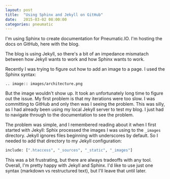 ```yaml
---
layout: post
title:  "Using Sphinx and Jekyll on GitHub"
date:   2015-03-02 08:00:00
categories: pneumatic
---
```


I'm using Sphinx to create documentation for Pneumatic.IO. I'm hosting the docs on GitHub, here with the blog.

The blog is using Jekyll, so there's a bit of an impedance mismatach between how Jekyll wants to work and how Sphinx wants to work.

Recently I was trying to figure out how to add an image to a page. I used the Sphinx syntax:

```
.. image:: images/architecture.png
```

But the image wouldn't show up. It took an unfortunately long time to figure out the issue. My first problem is that my iterations were too slow. I was committing to GitHub and only then was I seeing the problem. This was silly, as I had already been using my local Jekyll server to test my blog. I just had to navigate through to the documentation to see the problem.

The problem was simple, and I remembered reading about it when I first started with Jekyll: Sphix processed the images I was using to the `_images` directory. Jekyll ignores files beginning with underscores by default. So I needed to add that directory to my Jekyll configuration:

```Python
include: [".htaccess", "_sources", "_static", "_images"]
```

This was a bit frustrating, but there are always tradeoffs with any tool. Overall, I'm pretty happy with Jekyll and Sphinx. I'd like to use just one syntax (markdown vs restructured text), but I'll leave that until later.